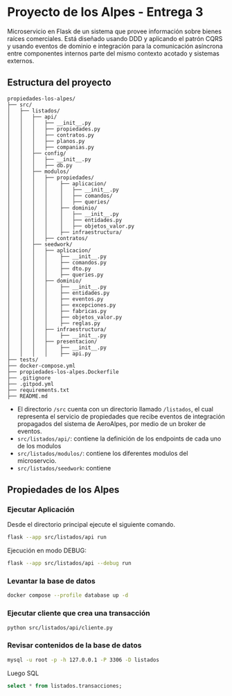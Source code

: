 # Proyecto de los Alpes - Entrega 3

Microservicio en Flask de un sistema que provee información sobre bienes raíces comerciales. Está diseñado usando DDD y aplicando el patrón CQRS y usando eventos de dominio e integración para la comunicación asíncrona entre componentes internos parte del mismo contexto acotado y sistemas externos.

## Estructura del proyecto

```
propiedades-los-alpes/
├── src/
│   ├── listados/
│   │   ├── api/
│   │   │   ├── __init__.py
│   │   │   ├── propiedades.py
│   │   │   ├── contratos.py
│   │   │   ├── planos.py
│   │   │   ├── companias.py
│   │   ├── config/
│   │   │   ├── __init__.py
│   │   │   ├── db.py
│   │   ├── modulos/
│   │   │   ├── propiedades/
│   │   │   │    ├── aplicacion/
│   │   │   │    │   ├── __init__.py
│   │   │   │    │   ├── comandos/
│   │   │   │    │   ├── queries/
│   │   │   │    ├── dominio/
│   │   │   │    │   ├── __init__.py
│   │   │   │    │   ├── entidades.py
│   │   │   │    │   ├── objetos_valor.py
│   │   │   │    ├── infraestructura/
│   │   │   ├── contratos/
│   │   ├── seedwork/
│   │   │   ├── aplicacion/
│   │   │   │    ├── __init__.py
│   │   │   │    ├── comandos.py
│   │   │   │    ├── dto.py
│   │   │   │    ├── queries.py
│   │   │   ├── dominio/
│   │   │   │    ├── __init__.py
│   │   │   │    ├── entidades.py
│   │   │   │    ├── eventos.py
│   │   │   │    ├── excepciones.py
│   │   │   │    ├── fabricas.py
│   │   │   │    ├── objetos_valor.py
│   │   │   │    ├── reglas.py
│   │   │   ├── infraestructura/
│   │   │   │    ├── __init__.py
│   │   │   ├── presentacion/
│   │   │   │    ├── __init__.py
│   │   │   │    ├── api.py
├── tests/
├── docker-compose.yml
├── propiedades-los-alpes.Dockerfile
├── .gitignore
├── .gitpod.yml
├── requirements.txt
├── README.md
```

- El directorio `/src` cuenta con un directorio llamado `/listados`, el cual representa el servicio de propiedades que recibe eventos de integración propagados del sistema de AeroAlpes, por medio de un broker de eventos.
- `src/listados/api/`: contiene la definición de los endpoints de cada uno de los modulos
- `src/listados/modulos/`: contiene los diferentes modulos del microservcio. 
- `src/listados/seedwork`: contiene 

## Propiedades de los Alpes

### Ejecutar Aplicación

Desde el directorio principal ejecute el siguiente comando.

```bash
flask --app src/listados/api run
```

Ejecución en modo DEBUG:

```bash
flask --app src/listados/api --debug run
```

### Levantar la base de datos

```bash
docker compose --profile database up -d
```

### Ejecutar cliente que crea una transacción

```bash
python src/listados/api/cliente.py
```

### Revisar contenidos de la base de datos

```bash
mysql -u root -p -h 127.0.0.1 -P 3306 -D listados 
```

Luego SQL

```sql
select * from listados.transacciones;
```